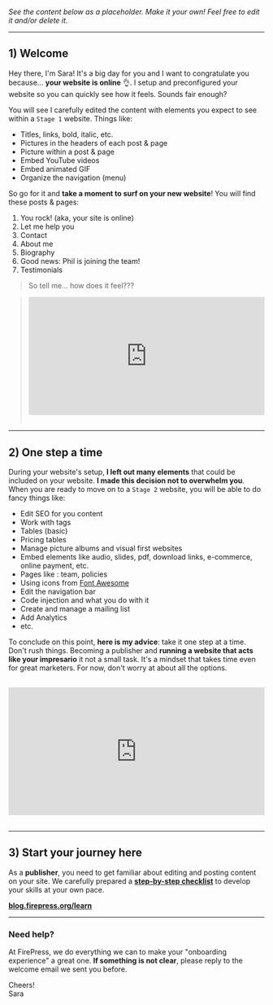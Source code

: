 *See the content below as a placeholder. Make it your own! Feel free to edit it and/or delete it*.

---

## 1) Welcome
Hey there, I'm Sara! It's a big day for you and I want to congratulate you because... **your website is online** 👌. I setup and preconfigured your website so you can quickly see how it feels. Sounds fair enough?

You will see I carefully edited the content with elements you expect to see within a `Stage 1` website. Things like:

- Titles, links, bold, italic, etc.
- Pictures in the headers of each post & page
- Picture within a post & page
- Embed YouTube videos
- Embed animated GIF
- Organize the navigation (menu)

So go for it and **take a moment to surf on your new website**! You will find these posts & pages:

1. You rock! (aka, your site is online)
2. Let me help you
3. Contact
4. About me
5. Biography
6. Good news: Phil is joining the team!
7. Testimonials

> So tell me... how does it feel???

> <div><div style="left: 0px; width: 100%; height: 0px; position: relative; padding-bottom: 49.8853%;"><iframe src="https://giphy.com/embed/gZq7GstcdqVXi/twitter/iframe" frameborder="0" allowfullscreen="true" webkitallowfullscreen="true" mozallowfullscreen="true" style="top: 0px; left: 0px; width: 100%; height: 100%; position: absolute;"></iframe></div></div><br>

--- 

## 2) One step a time

During your website's setup, **I left out many elements** that could be included on your website. **I made this decision not to overwhelm you**. When you are ready to move on to a `Stage 2` website, you will be able to do fancy things like:

- Edit SEO for you content
- Work with tags
- Tables (basic)
- Pricing tables
- Manage picture albums and visual first websites
- Embed elements like audio, slides, pdf, download links, e-commerce, online payment, etc.
- Pages like : team, policies
- Using icons from [Font Awesome](http://fontawesome.io/icons/) 
- Edit the navigation bar
- Code injection and what you do with it
- Create and manage a mailing list
- Add Analytics
- etc.

To conclude on this point, **here is my advice**: take it one step at a time. Don't rush things. Becoming a publisher and **running a website that acts like your impresario** it not a small task. It's a mindset that takes time even for great marketers. For now, don't worry at about all the options.
## 
<div><div style="left: 0px; width: 100%; height: 0px; position: relative; padding-bottom: 49.8853%;"><iframe src="https://giphy.com/embed/6ZW5f40T12iLS/twitter/iframe" frameborder="0" allowfullscreen="true" webkitallowfullscreen="true" mozallowfullscreen="true" style="top: 0px; left: 0px; width: 100%; height: 100%; position: absolute;"></iframe></div></div><br>

---

## 3) Start your journey here

As a **publisher**, you need to get familiar about editing and posting content on your site. We carefully prepared a [**step-by-step checklist**](http://blog.firepress.org/learn/) to develop your skills at your own pace.

[**blog.firepress.org/learn**](http://blog.firepress.org/learn/)

---

### Need help?

At FirePress, we do everything we can to make your "onboarding experience" a great one. **If something is not clear**, please reply to the welcome email we sent you before.

Cheers!<br>Sara<br>